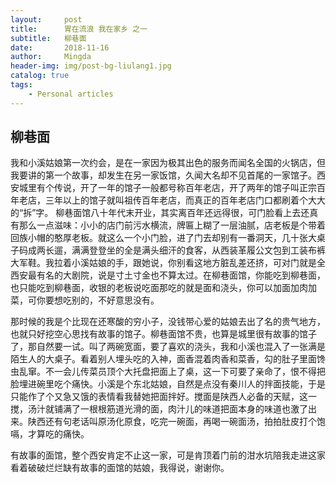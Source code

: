 ```yaml
---
layout:     post
title:      胃在流浪 我在家乡 之一
subtitle:   柳巷面
date:       2018-11-16
author:     Mingda
header-img: img/post-bg-liulang1.jpg
catalog: true
tags:
    - Personal articles
---
```

## 柳巷面

我和小溪姑娘第一次约会，是在一家因为极其出色的服务而闻名全国的火锅店，但我要讲的第一个故事，却发生在另一家饭馆，久闻大名却不见首尾的一家馆子。西安城里有个传说，开了一年的馆子一般都号称百年老店，开了两年的馆子叫正宗百年老店，三年以上的馆子就叫祖传百年老店，而真正的百年老店门口都刷着个大大的“拆”字。
柳巷面馆八十年代末开业，其实离百年还远得很，可门脸看上去还真有那么一点滋味：小小的店门前污水横流，牌匾上糊了一层油腻，店老板是个带着回族小帽的憨厚老板。就这么一个小门脸，进了门去却别有一番洞天，几十张大桌子码成两长遛，满满登登坐的全是满头细汗的食客，从西装革履公文包到工装布裤大军鞋。我拉着小溪姑娘的手，跟她说，你别看这地方脏乱差还挤，可对门就是全西安最有名的大剧院，说是寸土寸金也不算太过。在柳巷面馆，你能吃到柳巷面，也只能吃到柳巷面，收银的老板说吃面那吃的就是面和浇头，你可以加面加肉加菜，可你要想吃别的，不好意思没有。

那时候的我是个比现在还寒酸的穷小子，没钱带心爱的姑娘去出了名的贵气地方，也就只好挖空心思找有故事的馆子。柳巷面馆不贵，也算是城里很有故事的馆子了，那自然要一试。叫了两碗宽面，要了喜欢的浇头，我和小溪也混入了一张满是陌生人的大桌子。看着别人埋头吃的入神，面香混着肉香和菜香，勾的肚子里面馋虫乱窜。不一会儿传菜员顶个大托盘把面上了桌，这一下可要了亲命了，恨不得把脸埋进碗里吃个痛快。小溪是个东北姑娘，自然是点没有秦川人的拌面技能，于是只能作了个又急又饿的表情看我替她把面拌好。搅面是陕西人必备的天赋，这一搅，汤汁就铺满了一根根筋道光滑的面，肉汁儿的味道把面本身的味道也激了出来。陕西还有句老话叫原汤化原食，吃完一碗面，再喝一碗面汤，拍拍肚皮打个饱嗝，才算吃的痛快。

有故事的面馆，整个西安肯定不止这一家，可是肯顶着门前的泔水坑陪我走进这家看着破破烂烂缺有故事的面馆的姑娘，我得说，谢谢你。